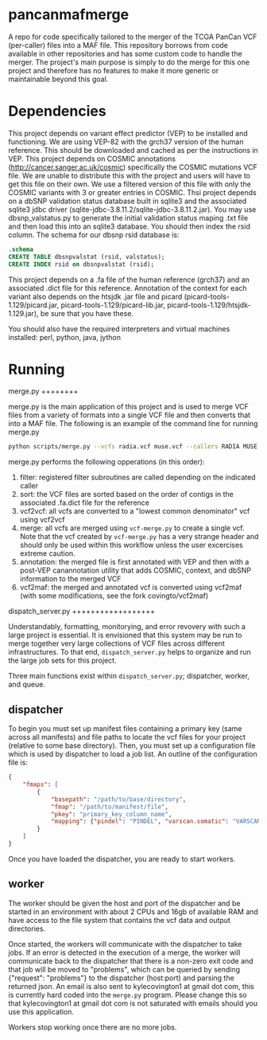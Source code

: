 # pancanmafmerge
A repo for code specifically tailored to the merger of the TCGA PanCan VCF (per-caller) files into a MAF file.  This repository borrows from code available in other repositories and has some custom code to handle the merger.  The project's main purpose is simply to do the merge for this one project and therefore has no features to make it more generic or maintainable beyond this goal.

Dependencies
============

This project depends on variant effect predictor (VEP) to be installed and functioning.  We are using VEP-82 with the grch37 version of the human reference.  This should be downloaded and cached as per the instructions in VEP.
This project depends on COSMIC annotations (http://cancer.sanger.ac.uk/cosmic) specifically the COSMIC mutations VCF file.  We are unable to distribute this with the project and users will have to get this file on their own.  We use a filtered version of this file with only the COSMIC variants with 3 or greater entries in COSMIC.
Thsi project depends on a dbSNP validation status database built in sqlite3 and the associated sqlite3 jdbc driver (sqlite-jdbc-3.8.11.2/sqlite-jdbc-3.8.11.2.jar).  You may use dbsnp_valstatus.py to generate the initial validation status maping .txt file and then load this into an sqlite3 database.  You should then index the rsid column.  The schema for our dbsnp rsid database is:


```sql
.schema                              
CREATE TABLE dbsnpvalstat (rsid, valstatus); 
CREATE INDEX rsid on dbsnpvalstat (rsid);    
```

This project depends on a .fa file of the human reference (grch37) and an associated .dict file for this reference.  Annotation of the context for each variant also depends on the htsjdk .jar file and picard (picard-tools-1.129/picard.jar, picard-tools-1.129/picard-lib.jar, picard-tools-1.129/htsjdk-1.129.jar), be sure that you have these.

You should also have the required interpreters and virtual machines installed:
perl, python, java, jython

Running
=======

merge.py
++++++++

merge.py is the main application of this project and is used to merge VCF files from a variety of formats into a single VCF file and then converts that into a MAF file.  The following is an example of the command line for running merge.py

```bash
python scripts/merge.py --vcfs radia.vcf muse.vcf --callers RADIA MUSE --tmpdir tmp merged.vcf
```

merge.py performs the following opperations (in this order):

1. filter: registered filter subroutines are called depending on the indicated caller
2. sort: the VCF files are sorted based on the order of contigs in the associated .fa.dict file for the reference
3. vcf2vcf: all vcfs are converted to a "lowest common denominator" vcf using vcf2vcf
4. merge: all vcfs are merged using `vcf-merge.py` to create a single vcf.  Note that the vcf created by `vcf-merge.py` has a very strange header and should only be used within this workflow unless the user excercises extreme caution.
5. annotation: the merged file is first annotated with VEP and then with a post-VEP canannotation utility that adds COSMIC, context, and dbSNP information to the merged VCF
6. vcf2maf: the merged and annotated vcf is converted using vcf2maf (with some modifications, see the fork covingto/vcf2maf)

dispatch_server.py
++++++++++++++++++

Understandably, formatting, monitorying, and error revovery with such a large project is essential.  It is envisioned that this system may be run to merge together very large collections of VCF files across different infrastructures.  To that end, `dispatch_server.py` helps to organize and run the large job sets for this project.

Three main functions exist within `dispatch_server.py`; dispatcher, worker, and queue.

dispatcher
----------

To begin you must set up manifest files containing a primary key (same across all manifests) and file paths to locate the vcf files for your project (relative to some base directory).  Then, you must set up a configuration file which is used by dispatcher to load a job list.  An outline of the configuration file is:

```json
{
    "fmaps": [
        {
            "basepath": "/path/to/base/directory",
            "fmap": "/path/to/manifest/file",
            "pkey": "primary_key_column_name",
            "mapping": {"pindel": "PINDEL", "varscan.somatic": "VARSCANS"}
        }
    ]
}
```

Once you have loaded the dispatcher, you are ready to start workers.

worker
------

The worker should be given the host and port of the dispatcher and be started in an environment with about 2 CPUs and 16gb of available RAM and have access to the file system that contains the vcf data and output directories.

Once started, the workers will communicate with the dispatcher to take jobs.  If an error is detected in the execution of a merge, the worker will communicate back to the dispatcher that there is a non-zero exit code and that job will be moved to "problems", which can be queried by sending {"request": "problems"} to the dispatcher (host:port) and parsing the returned json.  An email is also sent to kylecovington1 at gmail dot com, this is currently hard coded into the `merge.py` program.  Please change this so that kylecovington1 at gmail dot com is not saturated with emails should you use this application.

Workers stop working once there are no more jobs.
